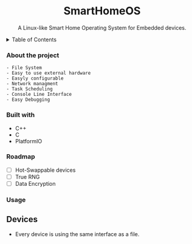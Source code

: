 <br />
<div align="center">
  <h1 align="center">SmartHomeOS</h1>

  <p align="center">
    A Linux-like Smart Home Operating System for Embedded devices.
  </p>
</div>



<!-- TABLE OF CONTENTS -->
<details>
  <summary>Table of Contents</summary>
  <ol>
    <li>
      <a href="#about-the-project">About The Project</a>
      <ul>
        <li><a href="#built-with">Built With</a></li>
      </ul>
    </li>
    <li>
      <ul>
        <li><a href="#prerequisites">Prerequisites</a></li>
        <li><a href="#installation">Installation</a></li>
      </ul>
    </li>
    <li><a href="#roadmap">Roadmap</a></li>
    <li><a href="#contributing">Contributing</a></li>
  </ol>
</details>


### About the project
    - File System 
    - Easy to use external hardware
    - Easyly configurable 
    - Network managment
    - Task Scheduling
    - Console Line Interface
    - Easy Debugging

### Built with
 - C++
 - C
 - PlatformIO

### Roadmap
 - [ ] Hot-Swappable devices
 - [ ] True RNG
 - [ ] Data Encryption

### Usage
## Devices
- Every device is using the same interface as a file.
